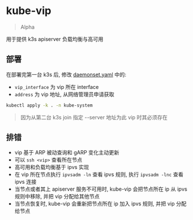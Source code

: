 # kube-vip

> Alpha

用于提供 k3s apiserver 负载均衡与高可用

## 部署

在部署完第一台 k3s 后, 修改 [daemonset.yaml](daemonset.yaml) 中的:
* `vip_interface` 为 vip 所在 interface
* `address` 为 vip 地址, 从网络管理员申请获取

```bash
kubectl apply -k . -n kube-system
```

> 因为从第二台 k3s join 指定 --server 地址为此 vip 时其必须存在

## 排错

* vip 基于 ARP 被动查询和 gARP 变化主动更新
* 可以 `ssh <vip>` 查看所在节点
* 高可用和负载均衡基于 ipvs 实现
* 在 vip 所在节点执行 `ipvsadm -ln` 查看 ipvs 规则, 执行 `ipvsadm -lnc` 查看 ipvs 连接
* 当节点或者其上 apiserver 服务不可用时, kube-vip 会把节点所在 ip 从 ipvs 规则中移除, 并把 vip 分配给其他节点
* 当节点恢复时, kube-vip 会重新把节点所在 ip 加入 ipvs 规则, 并把 vip 分配给节点